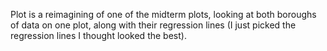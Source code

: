 Plot is a reimagining of one of the midterm plots, looking at both boroughs of data on one plot, along with their
regression lines (I just picked the regression lines I thought looked the best).
